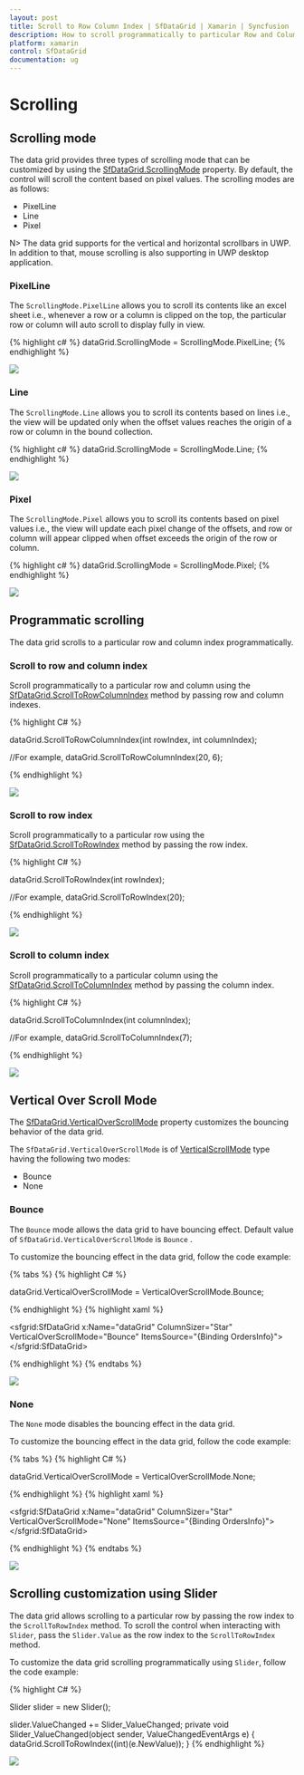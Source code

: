 ```yaml
---
layout: post
title: Scroll to Row Column Index | SfDataGrid | Xamarin | Syncfusion
description: How to scroll programmatically to particular Row and Column in a SfDataGrid.
platform: xamarin
control: SfDataGrid
documentation: ug
---
```

# Scrolling 

## Scrolling mode

The data grid provides three types of scrolling mode that can be customized by using the [SfDataGrid.ScrollingMode](http://help.syncfusion.com/cr/cref_files/xamarin/sfdatagrid/Syncfusion.SfDataGrid.XForms~Syncfusion.SfDataGrid.XForms.SfDataGrid~ScrollingMode.html) property. By default, the control will scroll the content based on pixel values. The scrolling modes are as follows: 

 * PixelLine
 * Line
 * Pixel

N> The data grid supports for the vertical and horizontal scrollbars in UWP. In addition to that, mouse scrolling is also supporting in UWP desktop application.

### PixelLine

The `ScrollingMode.PixelLine` allows you to scroll its contents like an excel sheet i.e., whenever a row or a column is clipped on the top, the particular row or column will auto scroll to display fully in view.

{% highlight c# %}
dataGrid.ScrollingMode = ScrollingMode.PixelLine; 
{% endhighlight %}

![](SfDataGrid_images/PixelLine.gif)

### Line

The `ScrollingMode.Line` allows you to scroll its contents based on lines i.e., the view will be updated only when the offset values reaches the origin of a row or column in the bound collection.

{% highlight c# %}
dataGrid.ScrollingMode = ScrollingMode.Line; 
{% endhighlight %}

![](SfDataGrid_images/Line.gif)

### Pixel

The `ScrollingMode.Pixel` allows you to scroll its contents based on pixel values i.e., the view will update each pixel change of the offsets, and row or column will appear clipped when offset exceeds the origin of the row or column.

{% highlight c# %}
dataGrid.ScrollingMode = ScrollingMode.Pixel; 
{% endhighlight %}

![](SfDataGrid_images/Pixel.gif)

## Programmatic scrolling

The data grid scrolls to a particular row and column index programmatically.

### Scroll to row and column index

Scroll programmatically to a particular row and column using the [SfDataGrid.ScrollToRowColumnIndex](http://help.syncfusion.com/cr/cref_files/xamarin/sfdatagrid/Syncfusion.SfDataGrid.XForms~Syncfusion.SfDataGrid.XForms.SfDataGrid~ScrollToRowColumnIndex.html) method by passing row and column indexes.

{% highlight C# %}

dataGrid.ScrollToRowColumnIndex(int rowIndex, int columnIndex);

//For example, 
dataGrid.ScrollToRowColumnIndex(20, 6);

{% endhighlight %}

![](SfDataGrid_images/ScrollToRowColumnIndex.gif)

### Scroll to row index

Scroll programmatically to a particular row using the [SfDataGrid.ScrollToRowIndex](http://help.syncfusion.com/cr/cref_files/xamarin/sfdatagrid/Syncfusion.SfDataGrid.XForms~Syncfusion.SfDataGrid.XForms.SfDataGrid~ScrollToRowIndex.html) method by passing the row index.

{% highlight C# %}

dataGrid.ScrollToRowIndex(int rowIndex);

//For example, 
dataGrid.ScrollToRowIndex(20);

{% endhighlight %}

![](SfDataGrid_images/ScrollToRowIndex.gif)

### Scroll to column index

Scroll programmatically to a particular column using the [SfDataGrid.ScrollToColumnIndex](http://help.syncfusion.com/cr/cref_files/xamarin/sfdatagrid/Syncfusion.SfDataGrid.XForms~Syncfusion.SfDataGrid.XForms.SfDataGrid~ScrollToColumnIndex.html) method by passing the column index.

{% highlight C# %}

dataGrid.ScrollToColumnIndex(int columnIndex);

//For example,
dataGrid.ScrollToColumnIndex(7);

{% endhighlight %}

![](SfDataGrid_images/ScrollToColumnIndex.gif)

## Vertical Over Scroll Mode

The [SfDataGrid.VerticalOverScrollMode](http://help.syncfusion.com/cr/cref_files/xamarin/sfdatagrid/Syncfusion.SfDataGrid.XForms~Syncfusion.SfDataGrid.XForms.SfDataGrid~VerticalOverScrollMode.html) property customizes the bouncing behavior of the data grid.

The `SfDataGrid.VerticalOverScrollMode` is of [VerticalScrollMode](http://help.syncfusion.com/cr/cref_files/xamarin/sfdatagrid/Syncfusion.SfDataGrid.XForms~Syncfusion.SfDataGrid.XForms.SfDataGrid~VerticalOverScrollMode.html) type having the following two modes: 

 * Bounce
 * None

### Bounce
 
The `Bounce` mode allows the data grid to have bouncing effect. Default value of `SfDataGrid.VerticalOverScrollMode` is `Bounce` .

To customize the bouncing effect in the data grid, follow the code example:

{% tabs %}
{% highlight C# %}

dataGrid.VerticalOverScrollMode = VerticalOverScrollMode.Bounce;

{% endhighlight %}
{% highlight xaml %}

  <sfgrid:SfDataGrid x:Name="dataGrid"
                     ColumnSizer="Star"
                     VerticalOverScrollMode="Bounce"
                     ItemsSource="{Binding OrdersInfo}">  
  </sfgrid:SfDataGrid>

{% endhighlight %}
{% endtabs %}

![](SfDataGrid_images/VerticalOverScrollMode_Bounce.gif)

### None

The `None` mode disables the bouncing effect in the data grid.

To customize the bouncing effect in the data grid, follow the code example:

{% tabs %}
{% highlight C# %}

dataGrid.VerticalOverScrollMode = VerticalOverScrollMode.None;

{% endhighlight %}
{% highlight xaml %}

  <sfgrid:SfDataGrid x:Name="dataGrid"
                     ColumnSizer="Star"
                     VerticalOverScrollMode="None"
                     ItemsSource="{Binding OrdersInfo}">  
  </sfgrid:SfDataGrid>

{% endhighlight %}
{% endtabs %}

![](SfDataGrid_images/VerticalOverScrollMode_none.gif)

## Scrolling customization using Slider

The data grid allows scrolling to a particular row by passing the row index to the `ScrollToRowIndex` method. To scroll the control when interacting with `Slider`, pass the `Slider.Value` as the row index to the `ScrollToRowIndex` method.

To customize the data grid scrolling programmatically using `Slider`, follow the code example:

{% highlight C# %}

Slider slider = new Slider();

slider.ValueChanged += Slider_ValueChanged;
private void Slider_ValueChanged(object sender, ValueChangedEventArgs e)
{
    dataGrid.ScrollToRowIndex((int)(e.NewValue));
}
{% endhighlight %}


![](SfDataGrid_images/Slider.gif)